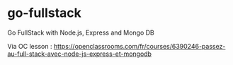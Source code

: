 # go-fullstack
Go FullStack with Node.js, Express and Mongo DB

Via OC lesson : https://openclassrooms.com/fr/courses/6390246-passez-au-full-stack-avec-node-js-express-et-mongodb
